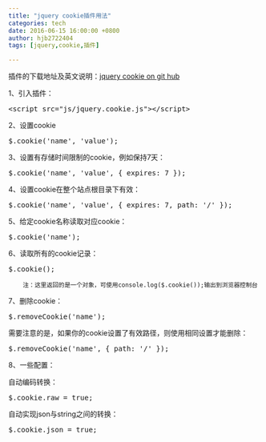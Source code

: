 ```yaml
---
title: "jquery cookie插件用法"
categories: tech
date: 2016-06-15 16:00:00 +0800
author: hjb2722404
tags: [jquery,cookie,插件] 

---
```


插件的下载地址及英文说明：[jquery cookie on git hub][1]

1、引入插件：

<pre class="prettyprint"><span class="hljs-tag">&lt;<span class="hljs-title">script</span> <span class="hljs-attribute">src</span>=<span class="hljs-value">"js/jquery.cookie.js"</span>&gt;</span><span class="javascript"></span><span class="hljs-tag">&lt;/<span class="hljs-title">script</span>&gt;</span></pre>

2、设置cookie

<pre class="prettyprint"><span class="hljs-variable">$.</span>cookie(<span class="hljs-string">'name'</span>, <span class="hljs-string">'value'</span>);</pre>

3、设置有存储时间限制的cookie，例如保持7天：



<pre class="prettyprint"><span class="hljs-variable">$.</span>cookie(<span class="hljs-string">'name'</span>, <span class="hljs-string">'value'</span>, { <span class="hljs-symbol">expires:</span> <span class="hljs-number">7</span> });</pre>

4、设置cookie在整个站点根目录下有效：

<pre class="prettyprint"><span class="hljs-variable">$.</span>cookie(<span class="hljs-string">'name'</span>, <span class="hljs-string">'value'</span>, { <span class="hljs-symbol">expires:</span> <span class="hljs-number">7</span>, <span class="hljs-symbol">path:</span> <span class="hljs-string">'/'</span> });</pre>

5、给定cookie名称读取对应cookie：

<pre class="prettyprint"><span class="hljs-variable">$.</span>cookie(<span class="hljs-string">'name'</span>);</pre>

6、读取所有的cookie记录：

<pre class="prettyprint"><span class="hljs-variable">$.</span>cookie();</pre>

        注：这里返回的是一个对象，可使用console.log($.cookie());输出到浏览器控制台


7、删除cookie：

<pre class="prettyprint"><span class="hljs-variable">$.</span>removeCookie(<span class="hljs-string">'name'</span>);</pre>

需要注意的是，如果你的cookie设置了有效路径，则使用相同设置才能删除：

<pre class="prettyprint"><span class="hljs-variable">$.</span>removeCookie(<span class="hljs-string">'name'</span>, { <span class="hljs-symbol">path:</span> <span class="hljs-string">'/'</span> });</pre>

8、一些配置：

自动编码转换：



<pre class="prettyprint"><span class="hljs-variable">$.</span>cookie.raw = <span class="hljs-keyword">true</span>;</pre>

自动实现json与string之间的转换：



<pre class="prettyprint"><span class="hljs-variable">$.</span>cookie.json = <span class="hljs-keyword">true</span>;</pre>

[1]: https://github.com/carhartl/jquery-cookie
